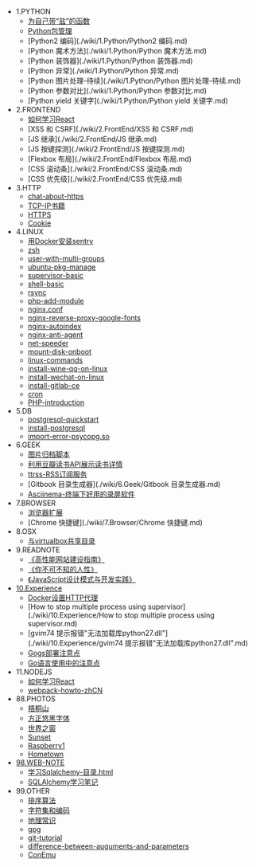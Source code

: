 * 1.PYTHON
    * [为自己带“盐”的函数](./wiki/1.Python/为自己带“盐”的函数.md)
    * [Python包管理](./wiki/1.Python/Python包管理.md)
    * [Python2 编码](./wiki/1.Python/Python2 编码.md)
    * [Python 魔术方法](./wiki/1.Python/Python 魔术方法.md)
    * [Python 装饰器](./wiki/1.Python/Python 装饰器.md)
    * [Python 异常](./wiki/1.Python/Python 异常.md)
    * [Python 图片处理-待续](./wiki/1.Python/Python 图片处理-待续.md)
    * [Python 参数对比](./wiki/1.Python/Python 参数对比.md)
    * [Python yield 关键字](./wiki/1.Python/Python yield 关键字.md)
* 2.FRONTEND
    * [如何学习React](./wiki/2.FrontEnd/如何学习React.md)
    * [XSS 和 CSRF](./wiki/2.FrontEnd/XSS 和 CSRF.md)
    * [JS 继承](./wiki/2.FrontEnd/JS 继承.md)
    * [JS 按键探测](./wiki/2.FrontEnd/JS 按键探测.md)
    * [Flexbox 布局](./wiki/2.FrontEnd/Flexbox 布局.md)
    * [CSS 滚动条](./wiki/2.FrontEnd/CSS 滚动条.md)
    * [CSS 优先级](./wiki/2.FrontEnd/CSS 优先级.md)
* 3.HTTP
    * [chat-about-https](./wiki/3.HTTP/chat-about-https.md)
    * [TCP-IP书籍](./wiki/3.HTTP/TCP-IP书籍.md)
    * [HTTPS](./wiki/3.HTTP/HTTPS.md)
    * [Cookie](./wiki/3.HTTP/Cookie.md)
* 4.LINUX
    * [用Docker安装sentry](./wiki/4.Linux/用Docker安装sentry.md)
    * [zsh](./wiki/4.Linux/zsh.md)
    * [user-with-multi-groups](./wiki/4.Linux/user-with-multi-groups.md)
    * [ubuntu-pkg-manage](./wiki/4.Linux/ubuntu-pkg-manage.md)
    * [supervisor-basic](./wiki/4.Linux/supervisor-basic.md)
    * [shell-basic](./wiki/4.Linux/shell-basic.md)
    * [rsync](./wiki/4.Linux/rsync.md)
    * [php-add-module](./wiki/4.Linux/php-add-module.md)
    * [nginx.conf](./wiki/4.Linux/nginx.conf.md)
    * [nginx-reverse-proxy-google-fonts](./wiki/4.Linux/nginx-reverse-proxy-google-fonts.md)
    * [nginx-autoindex](./wiki/4.Linux/nginx-autoindex.md)
    * [nginx-anti-agent](./wiki/4.Linux/nginx-anti-agent.md)
    * [net-speeder](./wiki/4.Linux/net-speeder.md)
    * [mount-disk-onboot](./wiki/4.Linux/mount-disk-onboot.md)
    * [linux-commands](./wiki/4.Linux/linux-commands.md)
    * [install-wine-qq-on-linux](./wiki/4.Linux/install-wine-qq-on-linux.md)
    * [install-wechat-on-linux](./wiki/4.Linux/install-wechat-on-linux.md)
    * [install-gitlab-ce](./wiki/4.Linux/install-gitlab-ce.md)
    * [cron](./wiki/4.Linux/cron.md)
    * [PHP-introduction](./wiki/4.Linux/PHP-introduction.md)
* 5.DB
    * [postgresql-quickstart](./wiki/5.DB/postgresql-quickstart.md)
    * [install-postgresql](./wiki/5.DB/install-postgresql.md)
    * [import-error-psycopg.so](./wiki/5.DB/import-error-psycopg.so.md)
* 6.GEEK
    * [图片归档脚本](./wiki/6.Geek/图片归档脚本.md)
    * [利用豆瓣读书API展示读书详情](./wiki/6.Geek/利用豆瓣读书API展示读书详情.md)
    * [ttrss-RSS订阅服务](./wiki/6.Geek/ttrss-RSS订阅服务.md)
    * [Gitbook 目录生成器](./wiki/6.Geek/Gitbook 目录生成器.md)
    * [Asciinema-终端下好用的录屏软件](./wiki/6.Geek/Asciinema-终端下好用的录屏软件.md)
* 7.BROWSER
    * [浏览器扩展](./wiki/7.Browser/浏览器扩展.md)
    * [Chrome 快捷键](./wiki/7.Browser/Chrome 快捷键.md)
* 8.OSX
    * [与virtualbox共享目录](./wiki/8.OSX/与virtualbox共享目录.md)
* 9.READNOTE
    * [《高性能网站建设指南》](./wiki/9.ReadNote/《高性能网站建设指南》.md)
    * [《你不可不知的人性》](./wiki/9.ReadNote/《你不可不知的人性》.md)
    * [《JavaScript设计模式与开发实践》](./wiki/9.ReadNote/《JavaScript设计模式与开发实践》.md)
* [10.Experience](./wiki/10.Experience/index.md)
    * [Docker设置HTTP代理](./wiki/10.Experience/Docker设置HTTP代理.md)
    * [How to stop multiple process using supervisor](./wiki/10.Experience/How to stop multiple process using supervisor.md)
    * [gvim74 提示报错"无法加载库python27.dll"](./wiki/10.Experience/gvim74 提示报错"无法加载库python27.dll".md)
    * [Gogs部署注意点](./wiki/10.Experience/Gogs部署注意点.md)
    * [Go语言使用中的注意点](./wiki/10.Experience/Go语言使用中的注意点.md)
* 11.NODEJS
    * [如何学习React](./wiki/11.NodeJS/如何学习React.md)
    * [webpack-howto-zhCN](./wiki/11.NodeJS/webpack-howto-zhCN.md)
* 88.PHOTOS
    * [梧桐山](./wiki/88.Photos/梧桐山.md)
    * [方正悠黑字体](./wiki/88.Photos/方正悠黑字体.md)
    * [世界之窗](./wiki/88.Photos/世界之窗.md)
    * [Sunset](./wiki/88.Photos/Sunset.md)
    * [Raspberry1](./wiki/88.Photos/Raspberry1.md)
    * [Hometown](./wiki/88.Photos/Hometown.md)
* [98.WEB-NOTE](./wiki/98.WEB-NOTE/index.md)
    * [学习Sqlalchemy-目录.html](./wiki/98.WEB-NOTE/学习Sqlalchemy-目录.html.md)
    * [SQLAlchemy学习笔记](./wiki/98.WEB-NOTE/SQLAlchemy学习笔记.md)
* 99.OTHER
    * [排序算法](./wiki/99.Other/排序算法.md)
    * [字符集和编码](./wiki/99.Other/字符集和编码.md)
    * [地理常识](./wiki/99.Other/地理常识.md)
    * [gpg](./wiki/99.Other/gpg.md)
    * [git-tutorial](./wiki/99.Other/git-tutorial.md)
    * [difference-between-auguments-and-parameters](./wiki/99.Other/difference-between-auguments-and-parameters.md)
    * [ConEmu](./wiki/99.Other/ConEmu.md)